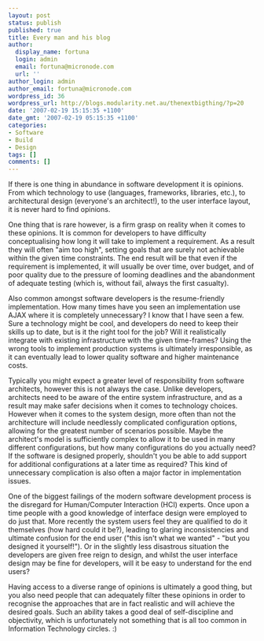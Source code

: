 ```yaml
---
layout: post
status: publish
published: true
title: Every man and his blog
author:
  display_name: fortuna
  login: admin
  email: fortuna@micronode.com
  url: ''
author_login: admin
author_email: fortuna@micronode.com
wordpress_id: 36
wordpress_url: http://blogs.modularity.net.au/thenextbigthing/?p=20
date: '2007-02-19 15:15:35 +1100'
date_gmt: '2007-02-19 05:15:35 +1100'
categories:
- Software
- Build
- Design
tags: []
comments: []
---
```

<p>If there is one thing in abundance in software development it is opinions. From which technology to use (languages, frameworks, libraries, etc.), to architectural design (everyone's an architect!), to the user interface layout, it is never hard to find opinions.</p>
<p>One thing that is rare however, is a firm grasp on reality when it comes to these opinions. It is common for developers to have difficulty conceptualising how long it will take to implement a requirement. As a result they will often "aim too high", setting goals that are surely not achievable within the given time constraints. The end result will be that even if the requirement is implemented, it will usually be over time, over budget, and of poor quality due to the pressure of looming deadlines and the abandonment of adequate testing (which is, without fail, always the first casualty).</p>
<p>Also common amongst software developers is the resume-friendly implementation. How many times have you seen an implementation use AJAX where it is completely unnecessary? I know that I have seen a few. Sure a technology might be cool, and developers do need to keep their skills up to date, but is it the right tool for the job? Will it realistically integrate with existing infrastructure with the given time-frames? Using the wrong tools to implement production systems is ultimately irresponsible, as it can eventually lead to lower quality software and higher maintenance costs.</p>
<p>Typically you might expect a greater level of responsibility from software architects, however this is not always the case. Unlike developers, architects need to be aware of the entire system infrastructure, and as a result may make safer decisions when it comes to technology choices. However when it comes to the system design, more often than not the architecture will include needlessly complicated configuration options, allowing for the greatest number of scenarios possible. Maybe the architect's model is sufficiently complex to allow it to be used in many different configurations, but how many configurations do you actually need? If the software is designed properly, shouldn't you be able to add support for additional configurations at a later time as required? This kind of unnecessary complication is also often a major factor in implementation issues.</p>
<p>One of the biggest failings of the modern software development process is the disregard for Human/Computer Interaction (HCI) experts. Once upon a time people with a good knowledge of interface design were employed to do just that. More recently the system users feel they are qualified to do it themselves (how hard could it be?), leading to glaring inconsistencies and ultimate confusion for the end user ("this isn't what we wanted" - "but you designed it yourself!"). Or in the slightly less disastrous situation the developers are given free reign to design, and whilst the user interface design may be fine for developers, will it be easy to understand for the end users?</p>
<p>Having access to a diverse range of opinions is ultimately a good thing, but you also need people that can adequately filter these opinions in order to recognise the approaches that are in fact realistic and will achieve the desired goals. Such an ability takes a good deal of self-discipline and objectivity, which is unfortunately not something that is all too common in Information Technology circles. :)</p>
